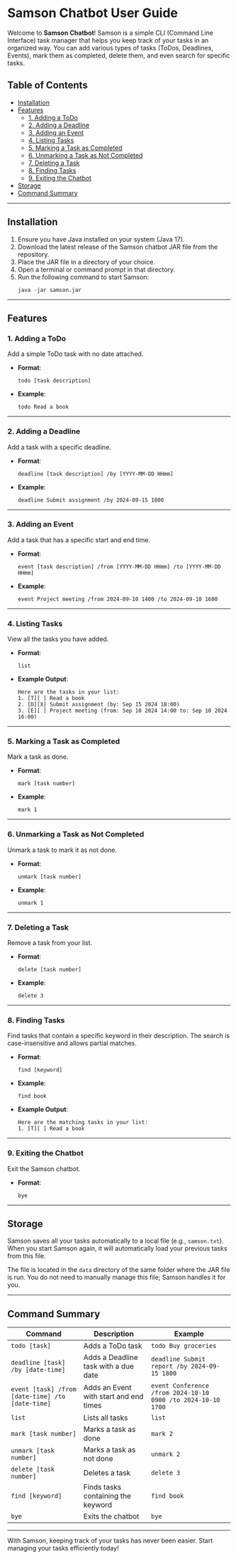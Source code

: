 # Samson Chatbot User Guide

Welcome to **Samson Chatbot**! Samson is a simple CLI (Command Line Interface) task manager that helps you keep track of your tasks in an organized way. You can add various types of tasks (ToDos, Deadlines, Events), mark them as completed, delete them, and even search for specific tasks.

## Table of Contents
- [Installation](#installation)
- [Features](#features)
    - [1. Adding a ToDo](#1-adding-a-todo)
    - [2. Adding a Deadline](#2-adding-a-deadline)
    - [3. Adding an Event](#3-adding-an-event)
    - [4. Listing Tasks](#4-listing-tasks)
    - [5. Marking a Task as Completed](#5-marking-a-task-as-completed)
    - [6. Unmarking a Task as Not Completed](#6-unmarking-a-task-as-not-completed)
    - [7. Deleting a Task](#7-deleting-a-task)
    - [8. Finding Tasks](#8-finding-tasks)
    - [9. Exiting the Chatbot](#9-exiting-the-chatbot)
- [Storage](#storage)
- [Command Summary](#command-summary)

---

## Installation

1. Ensure you have Java installed on your system (Java 17).
2. Download the latest release of the Samson chatbot JAR file from the repository.
3. Place the JAR file in a directory of your choice.
4. Open a terminal or command prompt in that directory.
5. Run the following command to start Samson:
    ```
    java -jar samson.jar
    ```

---

## Features

### 1. Adding a ToDo
Add a simple ToDo task with no date attached.

- **Format**:
  ```
  todo [task description]
  ```

- **Example**:
  ```
  todo Read a book
  ```

---

### 2. Adding a Deadline
Add a task with a specific deadline.

- **Format**:
  ```
  deadline [task description] /by [YYYY-MM-DD HHmm]
  ```

- **Example**:
  ```
  deadline Submit assignment /by 2024-09-15 1800
  ```

---

### 3. Adding an Event
Add a task that has a specific start and end time.

- **Format**:
  ```
  event [task description] /from [YYYY-MM-DD HHmm] /to [YYYY-MM-DD HHmm]
  ```

- **Example**:
  ```
  event Project meeting /from 2024-09-10 1400 /to 2024-09-10 1600
  ```

---

### 4. Listing Tasks
View all the tasks you have added.

- **Format**:
  ```
  list
  ```

- **Example Output**:
  ```
  Here are the tasks in your list:
  1. [T][ ] Read a book
  2. [D][X] Submit assignment (by: Sep 15 2024 18:00)
  3. [E][ ] Project meeting (from: Sep 10 2024 14:00 to: Sep 10 2024 16:00)
  ```

---

### 5. Marking a Task as Completed
Mark a task as done.

- **Format**:
  ```
  mark [task number]
  ```

- **Example**:
  ```
  mark 1
  ```

---

### 6. Unmarking a Task as Not Completed
Unmark a task to mark it as not done.

- **Format**:
  ```
  unmark [task number]
  ```

- **Example**:
  ```
  unmark 1
  ```

---

### 7. Deleting a Task
Remove a task from your list.

- **Format**:
  ```
  delete [task number]
  ```

- **Example**:
  ```
  delete 3
  ```

---

### 8. Finding Tasks
Find tasks that contain a specific keyword in their description. The search is case-insensitive and allows partial matches.

- **Format**:
  ```
  find [keyword]
  ```

- **Example**:
  ```
  find book
  ```

- **Example Output**:
  ```
  Here are the matching tasks in your list:
  1. [T][ ] Read a book
  ```

---

### 9. Exiting the Chatbot
Exit the Samson chatbot.

- **Format**:
  ```
  bye
  ```

---

## Storage

Samson saves all your tasks automatically to a local file (e.g., `samson.txt`). When you start Samson again, it will automatically load your previous tasks from this file.

The file is located in the `data` directory of the same folder where the JAR file is run. You do not need to manually manage this file; Samson handles it for you.

---

## Command Summary

| Command                  | Description                                   | Example                                      |
|--------------------------|-----------------------------------------------|----------------------------------------------|
| `todo [task]`             | Adds a ToDo task                             | `todo Buy groceries`                         |
| `deadline [task] /by [date-time]` | Adds a Deadline task with a due date    | `deadline Submit report /by 2024-09-15 1800` |
| `event [task] /from [date-time] /to [date-time]` | Adds an Event with start and end times | `event Conference /from 2024-10-10 0900 /to 2024-10-10 1700` |
| `list`                    | Lists all tasks                              | `list`                                       |
| `mark [task number]`       | Marks a task as done                         | `mark 2`                                     |
| `unmark [task number]`     | Marks a task as not done                     | `unmark 2`                                   |
| `delete [task number]`     | Deletes a task                               | `delete 3`                                   |
| `find [keyword]`           | Finds tasks containing the keyword           | `find book`                                  |
| `bye`                     | Exits the chatbot                            | `bye`                                        |

---

With Samson, keeping track of your tasks has never been easier. Start managing your tasks efficiently today!
